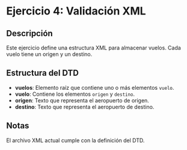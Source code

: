 # Ejercicio 4: Validación XML

## Descripción
Este ejercicio define una estructura XML para almacenar vuelos. Cada vuelo tiene un origen y un destino.

## Estructura del DTD
- **vuelos**: Elemento raíz que contiene uno o más elementos `vuelo`.
- **vuelo**: Contiene los elementos `origen` y `destino`.
- **origen**: Texto que representa el aeropuerto de origen.
- **destino**: Texto que representa el aeropuerto de destino.

## Notas
El archivo XML actual cumple con la definición del DTD.
